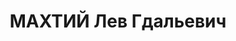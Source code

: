 ---
title: МАХТИЙ Лев Гдальевич
description: народився 1902 у с. Ташань Переяславського пов. Полтавської губ. Єврей,
  із службовців, освіта вища, член ВКП(б). з 1925 р. Проживав у Харкові. Помічник
  завідувача навчальної частини робітфаку технікуму зеленого будівництва. Заарештований
  _30.10.1937_ р. як член антирад. організації правих (статті 54-8, 54-11 КК УРСР)
  і військовою колегією Верховного Суду СРСР _30.12.1937_ р. (статті 54-7, через ст.
  20, 54-8, 54-11 КК УРСР) засуджений на 15 років тюремного ув’язнення з пораженням
  у правах на 5 років і з конфіскацією майна. Помер у 1944 р. у с. Ягідне Хабаровського
  краю. Реабілітований _08.10.1957_ р.
---